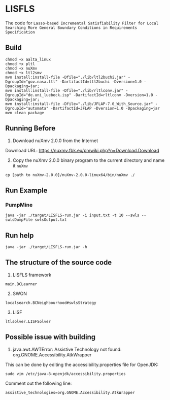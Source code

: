 # LISFLS
The code for `Lasso-based Incremental Satisfiability Filter for Local Searching More General Boundary Conditions in Requirements Specification`

## Build
```
chmod +x aalta_linux
chmod +x pltl
chmod +x nuXmv
chmod +x ltl2smv
mvn install:install-file -Dfile="./lib/ltl2buchi.jar" -DgroupId="gov.nasa.ltl" -DartifactId=ltl2buchi -Dversion=1.0 -Dpackaging=jar;
mvn install:install-file -Dfile="./lib/rltlconv.jar" -DgroupId="de.uni_luebeck.isp" -DartifactId=rltlconv -Dversion=1.0 -Dpackaging=jar;
mvn install:install-file -Dfile="./lib/JFLAP-7.0_With_Source.jar" -DgroupId="automata" -DartifactId=JFLAP -Dversion=1.0 -Dpackaging=jar
mvn clean package
```

## Running Before
1. Download nuXmv 2.0.0 from the Internet

Download URL: https://nuxmv.fbk.eu/pmwiki.php?n=Download.Download

2. Copy the nuXmv 2.0.0 binary program to the current directory and name it `nuXmv`
```
cp [path to nuXmv-2.0.0]/nuXmv-2.0.0-linux64/bin/nuXmv ./
```

## Run Example
### PumpMine
```shell
java -jar ./target/LISFLS-run.jar -i input.txt -t 10 --swls --swlsDumpFile swlsOutput.txt
```

## Run help
```
java -jar ./target/LISFLS-run.jar -h
```

## The structure of the source code
1. LISFLS framework
```
main.BCLearner
```
2. SWON
```
localsearch.BCNeighbourhood#swlsStrategy
```
3. LISF
```
ltlsolver.LISFSolver
```

## Possible issue with building
1. java.awt.AWTError: Assistive Technology not found: org.GNOME.Accessibility.AtkWrapper

This can be done by editing the accessibility.properties file for OpenJDK:

`sudo vim /etc/java-8-openjdk/accessibility.properties`

Comment out the following line:

`assistive_technologies=org.GNOME.Accessibility.AtkWrapper`
